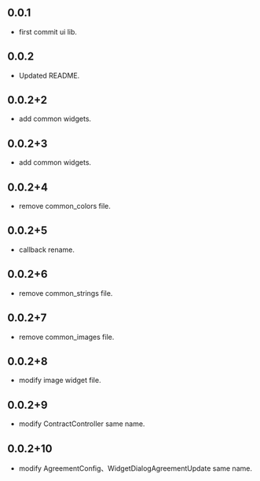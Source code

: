 ## 0.0.1

* first commit ui lib.

## 0.0.2

* Updated README.

## 0.0.2+2

* add common widgets.

## 0.0.2+3

* add common widgets.

## 0.0.2+4

* remove common_colors file.

## 0.0.2+5

* callback rename.

## 0.0.2+6

* remove common_strings file.

## 0.0.2+7

* remove common_images file.

## 0.0.2+8

* modify image widget file.

## 0.0.2+9

* modify ContractController same name.

## 0.0.2+10

* modify AgreementConfig、WidgetDialogAgreementUpdate same name.